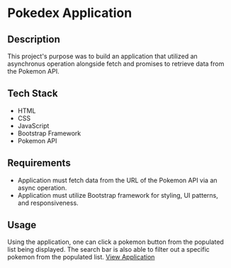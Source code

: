 # Pokedex Application 
## Description 
This project's purpose was to build an application that utilized an asynchronus operation alongside fetch and promises to retrieve data from the Pokemon API.

## Tech Stack
* HTML
* CSS
* JavaScript
* Bootstrap Framework
* Pokemon API

## Requirements 
* Application must fetch data from the URL of the Pokemon API via an async operation.
* Application must utilize Bootstrap framework for styling, UI patterns, and responsiveness. 

## Usage
Using the application, one can click a pokemon button from the populated list being displayed. The search bar is also able to filter out a specific pokemon from the populated list. 
[View Application](https://sirius6323.github.io/Pokedex/)
